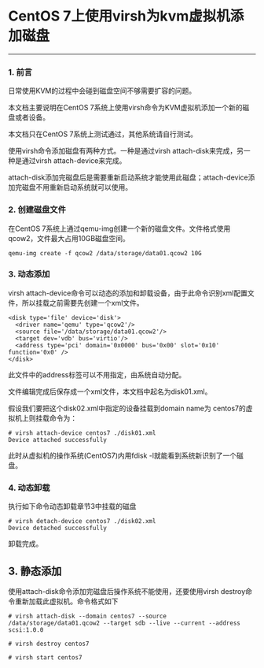 # CentOS 7上使用virsh为kvm虚拟机添加磁盘
-----

### 1. 前言

日常使用KVM的过程中会碰到磁盘空间不够需要扩容的问题。

本文档主要说明在CentOS 7系统上使用virsh命令为KVM虚拟机添加一个新的磁盘或者设备。

本文档只在CentOS 7系统上测试通过，其他系统请自行测试。

使用virsh命令添加磁盘有两种方式。一种是通过virsh attach-disk来完成，另一种是通过virsh attach-device来完成。

attach-disk添加完磁盘后是需要重新启动系统才能使用此磁盘；attach-device添加完磁盘不用重新启动系统就可以使用。

### 2. 创建磁盘文件

在CentOS 7系统上通过qemu-img创建一个新的磁盘文件。文件格式使用qcow2，文件最大占用10GB磁盘空间。

	qemu-img create -f qcow2 /data/storage/data01.qcow2 10G



### 3. 动态添加

virsh attach-device命令可以动态的添加和卸载设备，由于此命令识别xml配置文件，所以挂载之前需要先创建一个xml文件。

	<disk type='file' device='disk'>
	  <driver name='qemu' type='qcow2'/>
	  <source file='/data/storage/data01.qcow2'/>
	  <target dev='vdb' bus='virtio'/>
	  <address type='pci' domain='0x0000' bus='0x00' slot='0x10' function='0x0' />
	</disk>

此文件中的address标签可以不用指定，由系统自动分配。

文件编辑完成后保存成一个xml文件，本文档中起名为disk01.xml。

假设我们要把这个disk02.xml中指定的设备挂载到domain name为 centos7的虚拟机上则挂载命令为：

	# virsh attach-device centos7 ./disk01.xml
	Device attached successfully

此时从虚拟机的操作系统(CentOS7)内用fdisk -l就能看到系统新识别了一个磁盘。

### 4. 动态卸载

执行如下命令动态卸载章节3中挂载的磁盘

	# virsh detach-device centos7 ./disk02.xml
	Device detached successfully

卸载完成。	

## 3. 静态添加

使用attach-disk命令添加完磁盘后操作系统不能使用，还要使用virsh destroy命令重新加载此虚拟机。命令格式如下

	# virsh attach-disk --domain centos7 --source /data/storage/data01.qcow2 --target sdb --live --current --address scsi:1.0.0

	# virsh destroy centos7

	# virsh start centos7
	

